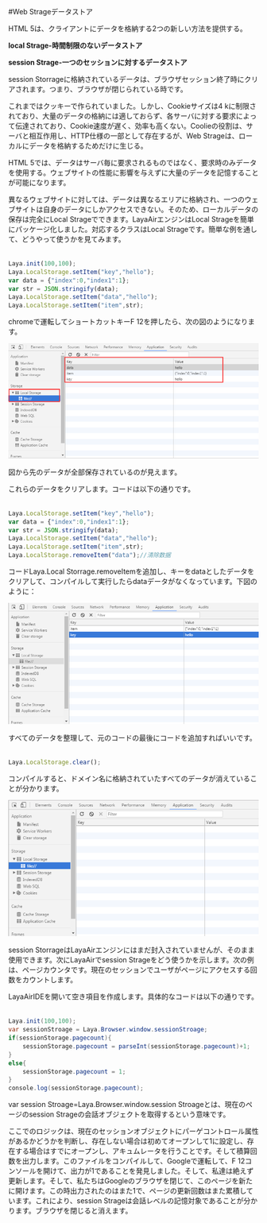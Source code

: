#Web Strageデータストア

HTML 5は、クライアントにデータを格納する2つの新しい方法を提供する。

**local Strage-時間制限のないデータストア**

**session Strage-一つのセッションに対するデータストア**

session Storrageに格納されているデータは、ブラウザセッション終了時にクリアされます。つまり、ブラウザが閉じられている時です。

これまではクッキーで作られていました。しかし、Cookieサイズは4 kに制限されており、大量のデータの格納には適しておらず、各サーバに対する要求によって伝達されており、Cookie速度が遅く、効率も高くない。Coolieの役割は、サーバと相互作用し、HTTP仕様の一部として存在するが、Web Strageは、ローカルにデータを格納するためだけに生じる。

HTML 5では、データはサーバ毎に要求されるものではなく、要求時のみデータを使用する。ウェブサイトの性能に影響を与えずに大量のデータを記憶することが可能になります。

異なるウェブサイトに対しては、データは異なるエリアに格納され、一つのウェブサイトは自身のデータにしかアクセスできない。そのため、ローカルデータの保存は完全にLocal Strageでできます。LayaAirエンジンはLocal Strageを簡単にパッケージ化しました。対応するクラスはLocal Strageです。簡単な例を通して、どうやって使うかを見てみます。


```javascript

Laya.init(100,100);
Laya.LocalStorage.setItem("key","hello");
var data = {"index":0,"index1":1};
var str = JSON.stringify(data);
Laya.LocalStorage.setItem("data","hello");
Laya.LocalStorage.setItem("item",str);
```


chromeで運転してショートカットキーF 12を押したら、次の図のようになります。

![1](img/1.png)<br/>


図から先のデータが全部保存されているのが見えます。

これらのデータをクリアします。コードは以下の通りです。


```javascript

Laya.LocalStorage.setItem("key","hello");
var data = {"index":0,"index1":1};
var str = JSON.stringify(data);
Laya.LocalStorage.setItem("data","hello");
Laya.LocalStorage.setItem("item",str);
Laya.LocalStorage.removeItem("data");//清除数据
```


コードLaya.Local Storrage.removeItemを追加し、キーをdataとしたデータをクリアして、コンパイルして実行したらdataデータがなくなっています。下図のように：

![2](img/2.png)<br/>

すべてのデータを整理して、元のコードの最後にコードを追加すればいいです。


```javascript

Laya.LocalStorage.clear();
```


コンパイルすると、ドメイン名に格納されていたすべてのデータが消えていることが分かります。

![3](img/3.png)<br/>


session StorrageはLayaAirエンジンにはまだ封入されていませんが、そのまま使用できます。次にLayaAirでsession Strageをどう使うかを示します。次の例は、ページカウンタです。現在のセッションでユーザがページにアクセスする回数をカウントします。

LayaAirIDEを開いて空き項目を作成します。具体的なコードは以下の通りです。


```java

Laya.init(100,100);
var sessionStroage = Laya.Browser.window.sessionStroage;
if(sessionStorage.pagecount){
    sessionStorage.pagecount = parseInt(sessionStorage.pagecount)+1;
}
else{
    sessionStorage.pagecount = 1;
}
console.log(sessionStorage.pagecount);
```


var session Stroage=Laya.Browser.window.session Stroageとは、現在のページのsession Strageの会話オブジェクトを取得するという意味です。



ここでのロジックは、現在のセッションオブジェクトにパーゲコントロール属性があるかどうかを判断し、存在しない場合は初めてオープンして1に設定し、存在する場合はすでにオープンし、アキュムレータを行うことです。そして積算回数を出力します。このファイルをコンパイルして、Googleで運転して、F 12コンソールを開けて、出力が1であることを発見しました。そして、私達は絶えず更新します。そして、私たちはGoogleのブラウザを閉じて、このページを新たに開けます。この時出力されたのはまた1で、ページの更新回数はまた累積しています。これにより、session Strageは会話レベルの記憶対象であることが分かります。ブラウザを閉じると消えます。